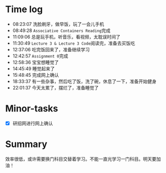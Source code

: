 # Time log

- 08:23:07 洗脸刷牙，做早饭，玩了一会儿手机
- 08:49:28 `Associative Containers Reading`完成
- 11:09:06 总是玩手机，听音乐，看视频，太耽误时间了
- 11:30:49 `Lecture 3 & Lecture 3 Code`阅读完，准备去买饭吃
- 12:37:06 吃完饭回来了，准备继续学习
- 12:42:57 `Assignment 0`完成
- 12:58:36 宝宝想睡觉了
- 14:45:49 睡觉起来了
- 15:48:45 完成网上确认
- 18:33:37 有一些杂事，然后吃了饭，洗了碗，休息了一下，准备开始健身
- 22:01:37 今天太累了，摆烂了，准备睡觉了

# Minor-tasks

- [x] 研招网进行网上确认

# Summary

效率很低，或许需要换门科目交替着学习。不能一直光学习一门科目。明天要加油！
